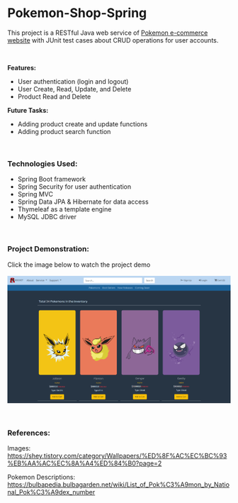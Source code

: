 # Pokemon-Shop-Spring
This project is a RESTful Java web service of [Pokemon e-commerce website](https://github.com/wontaekoh/Pokemon-Shop) with JUnit test cases about CRUD operations for user accounts.

<br>

**Features:**
- User authentication (login and logout)
- User Create, Read, Update, and Delete
- Product Read and Delete

**Future Tasks:**
- Adding product create and update functions
- Adding product search function

<br>

### Technologies Used:
- Spring Boot framework
- Spring Security for user authentication
- Spring MVC
- Spring Data JPA & Hibernate for data access
- Thymeleaf as a template engine
- MySQL JDBC driver

<br>

### Project Demonstration: 
Click the image below to watch the project demo
<br><br>
[<img src="demo-images/Project-poster.png" width="600"/>](https://youtu.be/MyX94dwdLTw "Click to Watch!")



<br>

### References:
Images: https://shey.tistory.com/category/Wallpapers/%ED%8F%AC%EC%BC%93%EB%AA%AC%EC%8A%A4%ED%84%B0?page=2

Pokemon Descriptions: https://bulbapedia.bulbagarden.net/wiki/List_of_Pok%C3%A9mon_by_National_Pok%C3%A9dex_number
